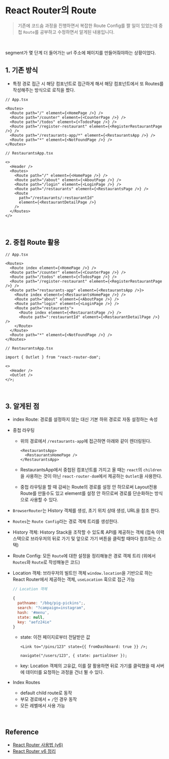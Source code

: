 # React Router의 Route

> 기존에 코드숨 과정을 진행하면서 복잡한 Route Config를 짤 일이 있었는데 중첩 `Route`를 공부하고 수정하면서 알게된 내용입니다.

<br />

segment가 몇 단계 더 들어가는 url 주소에 페이지를 만들어줘야하는 상황이었다.

## 1. 기존 방식

- 특정 경로 접근 시 해당 컴포넌트로 접근하게 해서 해당 컴포넌트에서 또 Routes를 작성해주는 방식으로 로직을 짰다.

```tsx
// App.tsx

<Routes>
  <Route path="/" element={<HomePage />} />
  <Route path="/counter" element={<CounterPage />} />
  <Route path="/todos" element={<TodosPage />} />
  <Route path="/register-restaurant" element={<RegisterRestaurantPage />} />
  <Route path="/restaurants-app/*" element={<RestaurantsApp />} />
  <Route path="*" element={<NotFoundPage />} />
</Routes>
```

```tsx
// RestaurantsApp.tsx

<>
  <Header />
  <Routes>
    <Route path="/" element={<HomePage />} />
    <Route path="/about" element={<AboutPage />} />
    <Route path="/login" element={<LoginPage />} />
    <Route path="/restaurants" element={<RestaurantsPage />} />
    <Route
      path="/restaurants/:restaurantId"
      element={<RestaurantDetailPage />}
    />
  </Routes>
</>
```

<br />

## 2. 중첩 Route 활용

```tsx
// App.tsx

<Routes>
  <Route index element={<HomePage />} />
  <Route path="/counter" element={<CounterPage />} />
  <Route path="/todos" element={<TodosPage />} />
  <Route path="/register-restaurant" element={<RegisterRestaurantPage />} />
  <Route path="restaurants-app" element={<RestaurantsApp />}>
    <Route index element={<RestaurantsHomePage />} />
    <Route path="about" element={<AboutPage />} />
    <Route path="login" element={<LoginPage />} />
    <Route path="restaurants">
      <Route index element={<RestaurantsPage />} />
      <Route path=":restaurantId" element={<RestaurantDetailPage />} />
    </Route>
  </Route>
  <Route path="*" element={<NotFoundPage />} />
</Routes>
```

```tsx
// RestaurantsApp.tsx

import { Outlet } from "react-router-dom";

<>
  <Header />
  <Outlet />
</>;
```

<br />

## 3. 알게된 점

- index Route: 경로를 설정하지 않는 대신 기본 하위 경로로 자동 설정하는 속성
- 중첩 라우팅

  - 위의 경로에서 `/restaurants-app`에 접근하면 아래와 같이 렌더링된다.
    ```tsx
    <RestaurantsApp>
      <RestaurantsHomePage />
    </RestaurantsApp>
    ```
  - RestaurantsApp에서 중첩된 컴포넌트를 가지고 올 때는 `react`의 `children`을 사용하는 것이 아닌 `react-router-dom`에서 제공하는 `Outlet`을 사용한다.

  - 중첩 라우팅을 할 때 감싸는 Route의 경로를 설정 안 하므로써 Layout전용 Route를 만들수도 있고 element를 설정 안 하므로써 경로를 단순화하는 방식으로 사용할 수 있다.

- `BrowserRouter`는 History 객체를 생성, 초기 위치 상태 생성, URL을 참조 한다.
- `Routes`는 `Route Config`라는 경로 객체 트리를 생성한다.
- History 객체: History Stack을 조작할 수 있도록 API를 제공하는 객체 (접속 이력 스택으로 브라우저의 뒤로 가기 및 앞으로 가기 버튼을 클릭할 때마다 참조하는 스택)
- Route Config: 모든 `Route`에 대한 설정을 정리해놓은 경로 객체 트리 (위에서 `Routes`와 `Route`로 작성해놓은 코드)
- Location 객체: 브라우저의 빌트인 객체 `window.location`을 기반으로 하는 React Router에서 제공하는 객체, `useLocation` 훅으로 접근 가능

  ```javascript
  // Location 객체

  {
    pathname: "/bbq/pig-pickins";,
    search: "?campaign=instagram",
    hash: '#menu',
    state: null,
    key: "aefz24ie"
  }
  ```

  - state: 이전 페이지로부터 전달받은 값

    ```tsx
    <Link to="/pins/123" state={{ fromDashboard: true }} />;

    navigate("/users/123", { state: partialUser });
    ```

  - key: Location 객체의 고유값, 이를 잘 활용하면 뒤로 가기를 클릭했을 때 서버에 데이터를 요청하는 과정을 건너 뛸 수 있다.

- Index Routes
  - default child route로 동작
  - 부모 경로에서 + `/`인 경우 동작
  - 모든 레벨에서 사용 가능

<br />

## Reference

- [React Router 사용법 (v6)](https://charles098.tistory.com/182)
- [React Router v6 정리](https://velog.io/@tjdgus0528/React-Router-v6-%EC%A0%95%EB%A6%AC)

